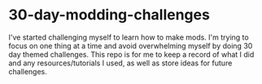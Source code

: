 # 30-day-modding-challenges
I've started challenging myself to learn how to make mods.  I'm trying to focus on one thing at a time and avoid overwhelming myself by doing 30 day themed challenges.  This repo is for me to keep a record of what I did and any resources/tutorials I used, as well as store ideas for future challenges.
